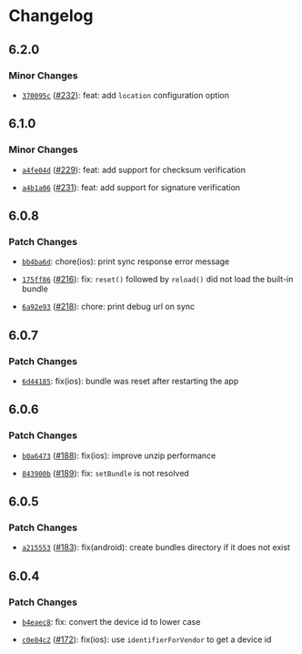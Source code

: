 # Changelog

## 6.2.0

### Minor Changes

- [`370095c`](https://github.com/capawesome-team/capacitor-plugins/commit/370095c63a28a2901efad611a74bb880d9c6bdc0) ([#232](https://github.com/capawesome-team/capacitor-plugins/pull/232)): feat: add `location` configuration option

## 6.1.0

### Minor Changes

- [`a4fe04d`](https://github.com/capawesome-team/capacitor-plugins/commit/a4fe04d8f225f892fc8da88816acf9cd41ff4acc) ([#229](https://github.com/capawesome-team/capacitor-plugins/pull/229)): feat: add support for checksum verification

* [`a4b1a06`](https://github.com/capawesome-team/capacitor-plugins/commit/a4b1a060eebe446427ed9ea5a600a271fdc6acfa) ([#231](https://github.com/capawesome-team/capacitor-plugins/pull/231)): feat: add support for signature verification

## 6.0.8

### Patch Changes

- [`bb4ba6d`](https://github.com/capawesome-team/capacitor-plugins/commit/bb4ba6df4631c2f903a6d9c65ec78c4477cc14ab): chore(ios): print sync response error message

* [`175ff86`](https://github.com/capawesome-team/capacitor-plugins/commit/175ff8620ff20f4cf04b291e11c826ad486c4b10) ([#216](https://github.com/capawesome-team/capacitor-plugins/pull/216)): fix: `reset()` followed by `reload()` did not load the built-in bundle

- [`6a92e93`](https://github.com/capawesome-team/capacitor-plugins/commit/6a92e93d98a23168ffd0a394b776c30aa42e7dbc) ([#218](https://github.com/capawesome-team/capacitor-plugins/pull/218)): chore: print debug url on sync

## 6.0.7

### Patch Changes

- [`6d44185`](https://github.com/capawesome-team/capacitor-plugins/commit/6d441858266e1dfc5e3e2606a0e71b30540a9742): fix(ios): bundle was reset after restarting the app

## 6.0.6

### Patch Changes

- [`b0a6473`](https://github.com/capawesome-team/capacitor-plugins/commit/b0a647325380973351512a9dae00db96f2fe4c16) ([#188](https://github.com/capawesome-team/capacitor-plugins/pull/188)): fix(ios): improve unzip performance

* [`843900b`](https://github.com/capawesome-team/capacitor-plugins/commit/843900bfbab3ec89f2289d0399e7bef1cba4a632) ([#189](https://github.com/capawesome-team/capacitor-plugins/pull/189)): fix: `setBundle` is not resolved

## 6.0.5

### Patch Changes

- [`a215553`](https://github.com/capawesome-team/capacitor-plugins/commit/a215553180d3c96b6d58cc3cecd537be4d0c6349) ([#183](https://github.com/capawesome-team/capacitor-plugins/pull/183)): fix(android): create bundles directory if it does not exist

## 6.0.4

### Patch Changes

- [`b4eaec8`](https://github.com/capawesome-team/capacitor-plugins/commit/b4eaec8b244b2df54f0b8a48eb6c7179f64c19dc): fix: convert the device id to lower case

* [`c0e84c2`](https://github.com/capawesome-team/capacitor-plugins/commit/c0e84c2461f6857907797b071c579dccfdd332ce) ([#172](https://github.com/capawesome-team/capacitor-plugins/pull/172)): fix(ios): use `identifierForVendor` to get a device id
